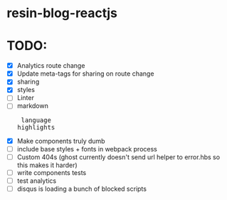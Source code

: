 # resin-blog-reactjs

# TODO:

- [x] Analytics route change
- [x] Update meta-tags for sharing on route change
- [x] sharing
- [x] styles
- [ ] Linter
- [ ] markdown <pre> language highlights
- [x] Make components truly dumb
- [ ] include base styles + fonts in webpack process
- [ ] Custom 404s (ghost currently doesn't send url helper to error.hbs so this makes it harder)
- [ ] write components tests
- [ ] test analytics
- [ ] disqus is loading a bunch of blocked scripts
